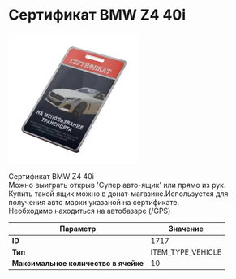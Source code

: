 # Сертификат BMW Z4 40i

![Item Image](../img/1717.webp?raw=true)

Сертификат BMW Z4 40i<br>Можно выиграть открыв 'Супер авто-ящик' или прямо из рук.<br>Купить такой ящик можно в донат-магазине.Используется для получения авто марки указаной на сертификате.<br>Необходимо находиться на автобазаре (/GPS)


| Параметр | Значение |
|----------|----------|
| **ID** | 1717 |
| **Тип** | ITEM_TYPE_VEHICLE |
| **Максимальное количество в ячейке** | 10 |

